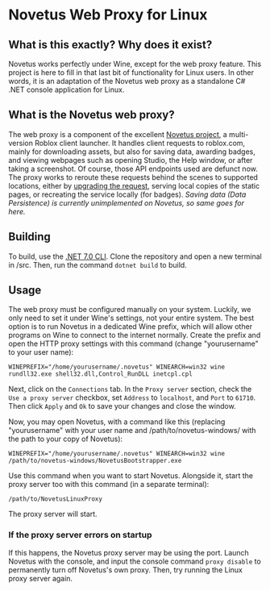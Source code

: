 # Novetus Web Proxy for Linux

## What is this exactly? Why does it exist?

Novetus works perfectly under Wine, except for the web proxy feature. This project is here to fill in that last bit of functionality for Linux users. In other words, it is an adaptation of the Novetus web proxy as a standalone C# .NET console application for Linux.

## What is the Novetus web proxy?

The web proxy is a component of the excellent [Novetus project](https://github.com/Novetus/Novetus_src), a multi-version Roblox client launcher. It handles client requests to roblox.com, mainly for downloading assets, but also for saving data, awarding badges, and viewing webpages such as opening Studio, the Help window, or after taking a screenshot. Of course, those API endpoints used are defunct now. The proxy works to reroute these requests behind the scenes to supported locations, either by [upgrading the request](https://assetdelivery.roblox.com/docs/), serving local copies of the static pages, or recreating the service locally (for badges). *Saving data (Data Persistence) is currently unimplemented on Novetus, so same goes for here.*

## Building

To build, use the [.NET 7.0 CLI](https://dotnet.microsoft.com/en-us/download/dotnet/7.0). Clone the repository and open a new terminal in /src. Then, run the command `dotnet build` to build.

## Usage

The web proxy must be configured manually on your system. Luckily, we only need to set it under Wine's settings, not your entire system. The best option is to run Novetus in a dedicated Wine prefix, which will allow other programs on Wine to connect to the internet normally. Create the prefix and open the HTTP proxy settings with this command (change "yourusername" to your user name): 

`WINEPREFIX="/home/yourusername/.novetus" WINEARCH=win32 wine rundll32.exe shell32.dll,Control_RunDLL inetcpl.cpl`

Next, click on the `Connections` tab. In the `Proxy server` section, check the `Use a proxy server` checkbox, set `Address` to `localhost`, and `Port` to `61710`. Then click `Apply` and `Ok` to save your changes and close the window.

Now, you may open Novetus, with a command like this (replacing "yourusername" with your user name and /path/to/novetus-windows/ with the path to your copy of Novetus):

`WINEPREFIX="/home/yourusername/.novetus" WINEARCH=win32 wine /path/to/novetus-windows/NovetusBootstrapper.exe`

Use this command when you want to start Novetus. Alongside it, start the proxy server too with this command (in a separate terminal):

`/path/to/NovetusLinuxProxy`

The proxy server will start.

### If the proxy server errors on startup

If this happens, the Novetus proxy server may be using the port. Launch Novetus with the console, and input the console command `proxy disable` to permanently turn off Novetus's own proxy. Then, try running the Linux proxy server again.